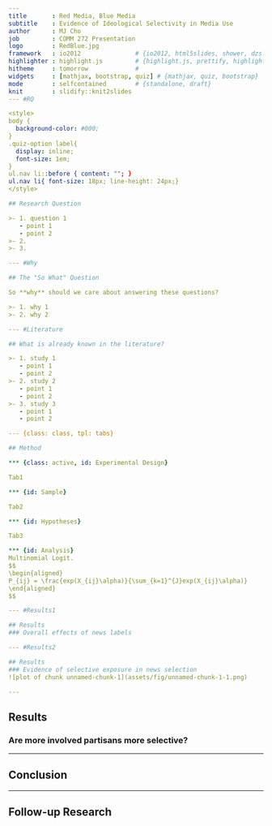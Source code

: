 ```yaml
---
title       : Red Media, Blue Media
subtitle    : Evidence of Ideological Selectivity in Media Use
author      : MJ Cho
job         : COMM 272 Presentation
logo        : RedBlue.jpg
framework   : io2012               # {io2012, html5slides, shower, dzslides, ...}
highlighter : highlight.js         # {highlight.js, prettify, highlight}
hitheme     : tomorrow             # 
widgets     : [mathjax, bootstrap, quiz] # {mathjax, quiz, bootstrap}
mode        : selfcontained        # {standalone, draft}
knit        : slidify::knit2slides
--- #RQ

<style>
body {
  background-color: #000;
}
.quiz-option label{
  display: inline;
  font-size: 1em;
}
ul.nav li::before { content: ""; }  
ul.nav li{ font-size: 18px; line-height: 24px;}
</style>

## Research Question

>- 1. question 1
   - point 1
   - point 2
>- 2. 
>- 3. 

--- #Why

## The "So What" Question

So **why** should we care about answering these questions?

>- 1. why 1
>- 2. why 2

--- #Literature

## What is already known in the literature?

>- 1. study 1
   - point 1
   - point 2
>- 2. study 2
   - point 1
   - point 2
>- 3. study 3
   - point 1
   - point 2

--- {class: class, tpl: tabs}

## Method

*** {class: active, id: Experimental Design}

Tab1

*** {id: Sample}

Tab2

*** {id: Hypotheses}

Tab3

*** {id: Analysis}
Multinomial Logit.
$$
\begin{aligned}
P_{ij} = \frac{exp(X_{ij}\alpha)}{\sum_{k=1}^{J}exp(X_{ij}\alpha)}
\end{aligned}
$$

--- #Results1

## Results
### Overall effects of news labels

--- #Results2

## Results
### Evidence of selective exposure in news selection
![plot of chunk unnamed-chunk-1](assets/fig/unnamed-chunk-1-1.png) 

---
```


## Results
### Are more involved partisans more selective?


---

## Conclusion

---

## Follow-up Research



